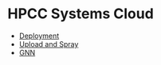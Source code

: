 # HPCC Systems Cloud

* [Deployment](./Deployment.md)
* [Upload and Spray](./Spray.md)
* [GNN](./GNN/README.md)


